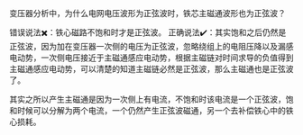 变压器分析中，为什么电网电压波形为正弦波时，铁芯主磁通波形也为正弦波？

错误说法:heavy_multiplication_x:：铁心磁路不饱和时才是正弦波。
正确说法:heavy_check_mark:：其实饱和之后仍然是正弦波，因为加在变压器一次侧的电压为正弦波，忽略绕组上的电阻压降以及漏感电动势，一次侧电压接近于主磁通感应电动势，根据主磁链对时间求导的负值得到主磁通感应电动势，可以清楚的知道主磁链必然是正弦波，那么主磁通也是正弦波了。

其实之所以产生主磁通是因为一次侧上有电流，不饱和时该电流是一个正弦波，饱和时候可以分解为两个电流，一个仍然产生正弦波磁通，另一个去补偿铁心中的铁心损耗。